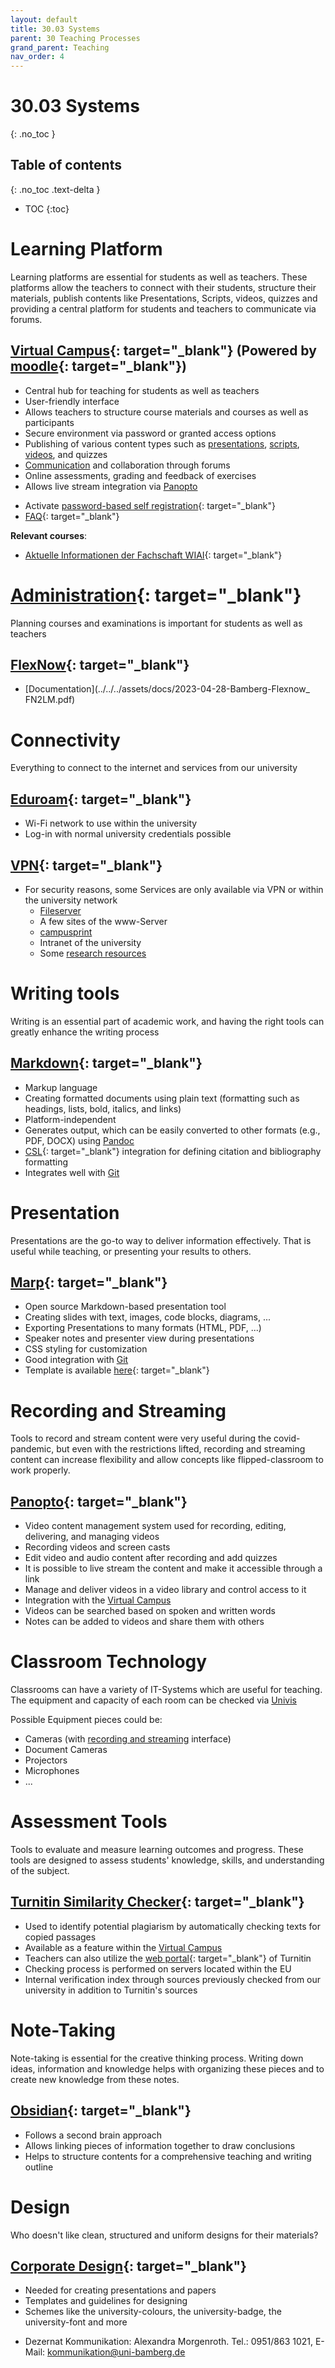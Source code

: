 ```yaml
---
layout: default
title: 30.03 Systems
parent: 30 Teaching Processes
grand_parent: Teaching
nav_order: 4
---
```


# 30.03 Systems
{: .no_toc }

## Table of contents
{: .no_toc .text-delta }

- TOC
{:toc}

# Learning Platform

Learning platforms are essential for students as well as teachers. These platforms allow the teachers
to connect with their students, structure their materials, publish contents like Presentations, Scripts,
videos, quizzes and providing a central platform for students and teachers to communicate via forums.

## [Virtual Campus](https://vc.uni-bamberg.de/moodle/mod/page/view.php?id=225164){: target="_blank"} (Powered by [moodle](https://docs.moodle.org/39/de/Hauptseite){: target="_blank"})

+ Central hub for teaching for students as well as teachers
+ User-friendly interface
+ Allows teachers to structure course materials and courses as well as participants
+ Secure environment via password or granted access options
+ Publishing of various content types such as [presentations](#presentation), [scripts](#writing-tools), [videos](#panopto), and quizzes
+ [Communication](#communication-tools) and collaboration through forums
+ Online assessments, grading and feedback of exercises
+ Allows live stream integration via [Panopto](#panopto)

- Activate [password-based self registration](https://vc.uni-bamberg.de/mod/glossary/showentry.php?courseid=2&eid=20417&displayformat=dictionary){: target="_blank"}
- [FAQ](https://vc.uni-bamberg.de/mod/glossary/view.php?id=1664511){: target="_blank"}

**Relevant courses**:

- [Aktuelle Informationen der Fachschaft WIAI](https://vc.uni-bamberg.de/course/view.php?id=284){: target="_blank"}

# [Administration](https://www.uni-bamberg.de/studium/im-studium/studienorganisation/internet-dienste/){: target="_blank"}

Planning courses and examinations is important for students as well as teachers

## [FlexNow](https://www.uni-bamberg.de/pruefungsamt/flexnow/){: target="_blank"}

- [Documentation](../../../assets/docs/2023-04-28-Bamberg-Flexnow_ FN2LM.pdf)

# Connectivity

Everything to connect to the internet and services from our university

## [Eduroam](https://www.uni-bamberg.de/its/dienstleistungen/netz/wlan/eduroam/){: target="_blank"}

+ Wi-Fi network to use within the university
+ Log-in with normal university credentials possible

## [VPN](https://www.uni-bamberg.de/its/dienstleistungen/netz/vpn/einrichten/){: target="_blank"}

+ For security reasons, some Services are only available via VPN or within the university network
    + [Fileserver](#fileserver)
    + A few sites of the www-Server
    + [campusprint](#printing-and-scanning-campusprint)
    + Intranet of the university
    + Some [research resources](#research-resources)

# Writing tools

Writing is an essential part of academic work, and having the right tools can greatly enhance the writing process

## [Markdown](https://www.markdownguide.org/){: target="_blank"}

+ Markup language
+ Creating formatted documents using plain text (formatting such as headings, lists, bold, italics, and links)
+ Platform-independent
+ Generates output, which can be easily converted to other formats (e.g., PDF, DOCX) using [Pandoc](https://pandoc.org/)
+ [CSL](https://citationstyles.org/){: target="_blank"} integration for defining citation and bibliography formatting
+ Integrates well with [Git](#git)


# Presentation

Presentations are the go-to way to deliver information effectively. That is useful while teaching, or presenting your results to others.

## [Marp](https://marp.app/){: target="_blank"}

+ Open source Markdown-based presentation tool
+ Creating slides with text, images, code blocks, diagrams, ...
+ Exporting Presentations to many formats (HTML, PDF, ...)
+ Speaker notes and presenter view during presentations
+ CSS styling for customization
+ Good integration with [Git](#git)
+ Template is available [here](https://github.com/digital-work-lab/handbook/tree/main/assets/templates/marp){: target="_blank"}


# Recording and Streaming

Tools to record and stream content were very useful during the covid-pandemic, but even with the restrictions lifted,
recording and streaming content can increase flexibility and allow concepts like flipped-classroom to work properly.

## [Panopto](https://www.uni-bamberg.de/its/dienstleistungen/webdienste/panopto/){: target="_blank"}

+ Video content management system used for recording, editing, delivering, and managing videos
+ Recording videos and screen casts
+ Edit video and audio content after recording and add quizzes
+ It is possible to live stream the content and make it accessible through a link
+ Manage and deliver videos in a video library and control access to it
+ Integration with the [Virtual Campus](#virtual-campus-powered-by-moodle)
+ Videos can be searched based on spoken and written words
+ Notes can be added to videos and share them with others

# Classroom Technology

Classrooms can have a variety of IT-Systems which are useful for teaching. The equipment and capacity of each room can be
checked via [Univis](#univis)

Possible Equipment pieces could be:

+ Cameras (with [recording and streaming](#panopto) interface)
+ Document Cameras
+ Projectors
+ Microphones
+ ...

# Assessment Tools

Tools to evaluate and measure learning outcomes and progress. These tools are designed to assess students' knowledge, skills, and understanding of the subject.

## [Turnitin Similarity Checker](https://www.uni-bamberg.de/its/turnitin){: target="_blank"}

+ Used to identify potential plagiarism by automatically checking texts for copied passages
+ Available as a feature within the [Virtual Campus](#virtual-campus-powered-by-moodle)
+ Teachers can also utilize the [web portal](https://www.uni-bamberg.de/its/turnitin){: target="_blank"} of Turnitin
+ Checking process is performed on servers located within the EU
+ Internal verification index through sources previously checked from our university in addition to Turnitin's sources

# Note-Taking

Note-taking is essential for the creative thinking process. Writing down ideas, information and knowledge
helps with organizing these pieces and to create new knowledge from these notes.

## [Obsidian](https://obsidian.md/){: target="_blank"}

+ Follows a second brain approach
+ Allows linking pieces of information together to draw conclusions
+ Helps to structure contents for a comprehensive teaching and writing outline

# Design

Who doesn't like clean, structured and uniform designs for their materials?

## [Corporate Design](https://vc.uni-bamberg.de/course/view.php?id=265){: target="_blank"}

+ Needed for creating presentations and papers
+ Templates and guidelines for designing
+ Schemes like the university-colours, the university-badge, the university-font and more
- Dezernat Kommunikation: Alexandra Morgenroth. Tel.: 0951/863 1021, E-Mail: kommunikation@uni-bamberg.de 
